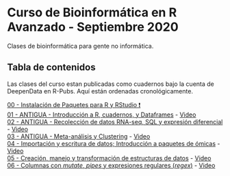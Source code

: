 # Curso de Bioinformática en R Avanzado - Septiembre 2020

Clases de bioinformática para gente no informática. 

## Tabla de contenidos

Las clases del curso estan publicadas como cuadernos bajo la cuenta de DeepenData en R-Pubs. 
Aquí están ordenadas cronológicamente. 

[00 - Instalación de Paquetes para R y RStudio ❗](https://rpubs.com/DeepenData/r00-instalacion-paquetes)  
[01 - ANTIGUA - Introducción a R, cuadernos, y Dataframes](https://rpubs.com/DeepenData/r01-introduccion-dataframes) - [Video]() <!-- Clases de 2020-05-28 -->  
[02 - ANTIGUA - Recolección de datos RNA-seq, SQL y expresión diferencial](https://rpubs.com/DeepenData/r02-RNAseq_SQL_expresion_diferencial) - [Video]() <!-- Clases de 2020-06-01 -->  
[03 - ANTIGUA - Meta-análisis y Clustering](https://rpubs.com/DeepenData/r03_meta-analisis_clustering) - [Video]() <!-- Clases de 2020-06-04 -->  
[04 - Importación y escritura de datos; Introducción a paquetes de ómicas](https://rpubs.com/DeepenData/r04_importacion_escritura) - [Video]()  <!-- Clases de 2020-09-24 -->  
[05 - Creación, manejo y transformación de estructuras de datos](https://rpubs.com/DeepenData/r05_manipulacion_estructuras_datos) - [Video]()  <!-- Clase de 2020-10-01 -->  
[06 - Columnas con _mutate_, _pipes_ y expresiones regulares (_regex_)](https://rpubs.com/DeepenData/r06_clase_08_oct_2020_mutante_pipes_regex) - [Video]() <!-- Clase de 2020-10-08 -->  